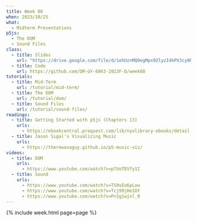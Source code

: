 ```yaml
---
title: Week 08
when: 2023/10/25
what:
  - Midterm Presentations
p5js:
  - The DOM
  - Sound Files
class:
  - title: Slides
    url: "https://drive.google.com/file/d/1ehUznMQOegMpx92lyzI4kPVJcy0hJcR7/"
  - title: Code
    url: https://github.com/DM-GY-6063-2023F-D/week08
tutorials:
  - title: Mid-Term
    url: /tutorial/mid-term/
  - title: The DOM
    url: /tutorial/dom/
  - title: Sound Files
    url: /tutorial/sound-files/
readings:
  - title: Getting Started with p5js (Chapters 13)
    urls:
      - https://ebookcentral.proquest.com/lib/nyulibrary-ebooks/detail.action?docID=4333728
  - title: Jason Sigal's Visualizing Music
    urls:
      - https://therewasaguy.github.io/p5-music-viz/
videos:
  - title: DOM
    urls:
      - https://www.youtube.com/watch?v=p7UoTEVfy1I
  - title: Sound
    urls:
      - https://www.youtube.com/watch?v=TS0sEo6pLow
      - https://www.youtube.com/watch?v=Tcj99jHe1OY
      - https://www.youtube.com/watch?v=Pn1g1wjxl_0
---
```

{% include week.html page=page %}
